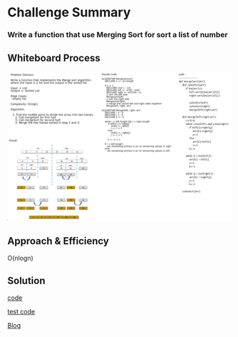# Challenge Summary

### Write a function that use Merging Sort for sort a list of number

## Whiteboard Process

![merge_sort.png](merge_sort.png)

## Approach & Efficiency

O(nlogn)

## Solution

[code](https://github.com/Abdullah-AlSawalmeh/data-structures-and-algorithms/blob/main/challenges/challenges/merge_sort.py)

[test code](https://github.com/Abdullah-AlSawalmeh/data-structures-and-algorithms/blob/main/challenges/tests/test_challenges.py)

[Blog](https://github.com/Abdullah-AlSawalmeh/data-structures-and-algorithms/blob/main/challenges/challenges/whiteboards/merge_sort_article.md)
